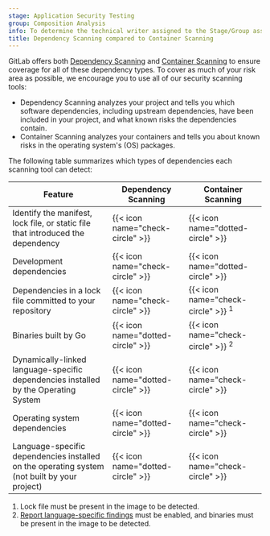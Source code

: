 ```yaml
---
stage: Application Security Testing
group: Composition Analysis
info: To determine the technical writer assigned to the Stage/Group associated with this page, see https://handbook.gitlab.com/handbook/product/ux/technical-writing/#assignments
title: Dependency Scanning compared to Container Scanning
---
```


GitLab offers both [Dependency Scanning](dependency_scanning/_index.md) and
[Container Scanning](container_scanning/_index.md) to ensure coverage for all of these
dependency types. To cover as much of your risk area as possible, we encourage you to use all of our
security scanning tools:

- Dependency Scanning analyzes your project and tells you which software dependencies,
  including upstream dependencies, have been included in your project, and what known
  risks the dependencies contain.
- Container Scanning analyzes your containers and tells you about known risks in the operating
  system's (OS) packages.

The following table summarizes which types of dependencies each scanning tool can detect:

| Feature                                                                                      | Dependency Scanning | Container Scanning              |
|----------------------------------------------------------------------------------------------|---------------------|---------------------------------|
| Identify the manifest, lock file, or static file that introduced the dependency              | {{< icon name="check-circle" >}}  | {{< icon name="dotted-circle" >}}             |
| Development dependencies                                                                     | {{< icon name="check-circle" >}}  | {{< icon name="dotted-circle" >}}             |
| Dependencies in a lock file committed to your repository                                     | {{< icon name="check-circle" >}}  | {{< icon name="check-circle" >}} <sup>1</sup> |
| Binaries built by Go                                                                         | {{< icon name="dotted-circle" >}} | {{< icon name="check-circle" >}} <sup>2</sup> |
| Dynamically-linked language-specific dependencies installed by the Operating System          | {{< icon name="dotted-circle" >}} | {{< icon name="check-circle" >}}              |
| Operating system dependencies                                                                | {{< icon name="dotted-circle" >}} | {{< icon name="check-circle" >}}              |
| Language-specific dependencies installed on the operating system (not built by your project) | {{< icon name="dotted-circle" >}} | {{< icon name="check-circle" >}}              |

1. Lock file must be present in the image to be detected.
1. [Report language-specific findings](container_scanning/_index.md#report-language-specific-findings) must be enabled, and binaries must be present in the image to be detected.
